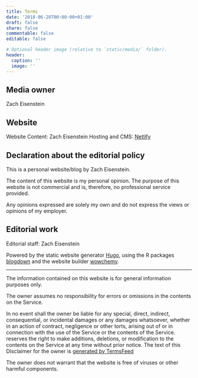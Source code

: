 ```yaml
---
title: Terms
date: '2018-06-28T00:00:00+01:00'
draft: false
share: false
commentable: false
editable: false

# Optional header image (relative to `static/media/` folder).
header:
  caption: ''
  image: ''
---
```


## Media owner

Zach Eisenstein

## Website

Website Content: Zach Eisenstein Hosting and CMS: [Netlify](https://www.netlify.com/)

## Declaration about the editorial policy

This is a personal website/blog by Zach Eisenstein.

The content of this website is my personal opinion. The purpose of this website is not commercial and is, therefore, no professional service provided.

Any opinions expressed are solely my own and do not express the views or opinions of my employer. 

## Editorial work

Editorial staff: Zach Eisenstein

Powered by the static website generator [Hugo](http://gohugo.io/), using the R packages [blogdown](https://bookdown.org/yihui/blogdown/) and the website builder [wowchemy](https://wowchemy.com/).

<hr />

<p>The information contained on this website is for general information purposes only.</p>

<p>The owner assumes no responsibility for errors or omissions in the contents on the Service.</p>

<p>In no event shall the owner be liable for any special, direct, indirect, consequential, or incidental damages or any damages whatsoever, whether in an action of contract, negligence or other torts, arising out of or in connection with the use of the Service or the contents of the Service.  reserves the right to make additions, deletions, or modification to the contents on the Service at any time without prior notice. The text of this Disclaimer for the owner is <a href="https://termsfeed.com/disclaimer/generator/">generated by TermsFeed</a></p>

<p>The owner does not warrant that the website is free of viruses or other harmful components.</p>

